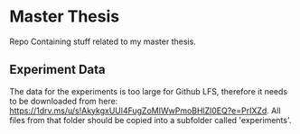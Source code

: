 # Master Thesis
Repo Containing stuff related to my master thesis.

## Experiment Data
The data for the experiments is too large for Github LFS, therefore it needs to be downloaded from here: https://1drv.ms/u/s!AkykgxUUl4FugZoMIWwPmoBHlZl0EQ?e=PrIXZd. All files from that folder should be copied into a subfolder called 'experiments'.
